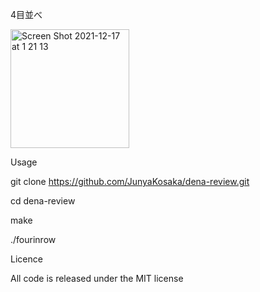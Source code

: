 4目並べ

<img width="190" alt="Screen Shot 2021-12-17 at 1 21 13" src="https://user-images.githubusercontent.com/35888224/146409216-ca4bb517-df02-4ed3-bc3d-4ae01257554b.png">

Usage

git clone https://github.com/JunyaKosaka/dena-review.git

cd dena-review

make

./fourinrow

Licence

All code is released under the MIT license
